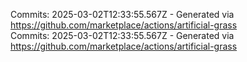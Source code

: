 Commits: 2025-03-02T12:33:55.567Z - Generated via https://github.com/marketplace/actions/artificial-grass
<br>
Commits: 2025-03-02T12:33:55.567Z - Generated via https://github.com/marketplace/actions/artificial-grass
<br>
